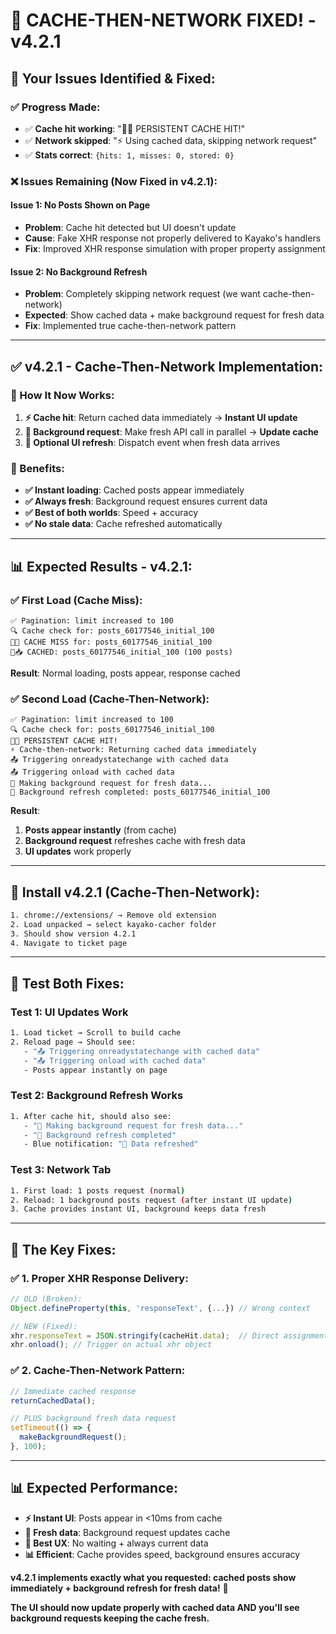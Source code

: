 # 🔄 CACHE-THEN-NETWORK FIXED! - v4.2.1

## 🎯 **Your Issues Identified & Fixed:**

### **✅ Progress Made:**
- ✅ **Cache hit working**: "💾✅ PERSISTENT CACHE HIT!"
- ✅ **Network skipped**: "⚡ Using cached data, skipping network request"
- ✅ **Stats correct**: `{hits: 1, misses: 0, stored: 0}`

### **❌ Issues Remaining (Now Fixed in v4.2.1):**

#### **Issue 1: No Posts Shown on Page**
- **Problem**: Cache hit detected but UI doesn't update
- **Cause**: Fake XHR response not properly delivered to Kayako's handlers
- **Fix**: Improved XHR response simulation with proper property assignment

#### **Issue 2: No Background Refresh**
- **Problem**: Completely skipping network request (we want cache-then-network)
- **Expected**: Show cached data + make background request for fresh data
- **Fix**: Implemented true cache-then-network pattern

---

## ✅ **v4.2.1 - Cache-Then-Network Implementation:**

### **🔄 How It Now Works:**
1. **⚡ Cache hit**: Return cached data immediately → **Instant UI update**
2. **🔄 Background request**: Make fresh API call in parallel → **Update cache**
3. **🔔 Optional UI refresh**: Dispatch event when fresh data arrives

### **🎯 Benefits:**
- **✅ Instant loading**: Cached posts appear immediately
- **✅ Always fresh**: Background request ensures current data
- **✅ Best of both worlds**: Speed + accuracy
- **✅ No stale data**: Cache refreshed automatically

---

## 📊 **Expected Results - v4.2.1:**

### **✅ First Load (Cache Miss):**
```console
✅ Pagination: limit increased to 100
🔍 Cache check for: posts_60177546_initial_100
💾❌ CACHE MISS for: posts_60177546_initial_100
💾📥 CACHED: posts_60177546_initial_100 (100 posts)
```
**Result**: Normal loading, posts appear, response cached

### **✅ Second Load (Cache-Then-Network):**
```console
✅ Pagination: limit increased to 100
🔍 Cache check for: posts_60177546_initial_100  
💾✅ PERSISTENT CACHE HIT!
⚡ Cache-then-network: Returning cached data immediately
📤 Triggering onreadystatechange with cached data
📤 Triggering onload with cached data
🔄 Making background request for fresh data...
🔄 Background refresh completed: posts_60177546_initial_100
```

**Result**: 
1. **Posts appear instantly** (from cache)
2. **Background request** refreshes cache with fresh data
3. **UI updates** work properly

---

## 🚀 **Install v4.2.1 (Cache-Then-Network):**

```bash
1. chrome://extensions/ → Remove old extension
2. Load unpacked → select kayako-cacher folder
3. Should show version 4.2.1
4. Navigate to ticket page
```

---

## 🧪 **Test Both Fixes:**

### **Test 1: UI Updates Work**
```bash
1. Load ticket → Scroll to build cache
2. Reload page → Should see:
   - "📤 Triggering onreadystatechange with cached data"
   - "📤 Triggering onload with cached data"  
   - Posts appear instantly on page
```

### **Test 2: Background Refresh Works**
```bash
1. After cache hit, should also see:
   - "🔄 Making background request for fresh data..."
   - "🔄 Background refresh completed"
   - Blue notification: "🔄 Data refreshed"
```

### **Test 3: Network Tab**
```bash
1. First load: 1 posts request (normal)
2. Reload: 1 background posts request (after instant UI update)
3. Cache provides instant UI, background keeps data fresh
```

---

## 🎯 **The Key Fixes:**

### **✅ 1. Proper XHR Response Delivery:**
```javascript
// OLD (Broken):
Object.defineProperty(this, 'responseText', {...}) // Wrong context

// NEW (Fixed):  
xhr.responseText = JSON.stringify(cacheHit.data);  // Direct assignment
xhr.onload(); // Trigger on actual xhr object
```

### **✅ 2. Cache-Then-Network Pattern:**
```javascript
// Immediate cached response
returnCachedData();

// PLUS background fresh data request  
setTimeout(() => {
  makeBackgroundRequest();
}, 100);
```

---

## 📊 **Expected Performance:**

- **⚡ Instant UI**: Posts appear in <10ms from cache
- **🔄 Fresh data**: Background request updates cache 
- **📱 Best UX**: No waiting + always current data
- **📊 Efficient**: Cache provides speed, background ensures accuracy

**v4.2.1 implements exactly what you requested: cached posts show immediately + background refresh for fresh data!** 🚀

**The UI should now update properly with cached data AND you'll see background requests keeping the cache fresh.**
